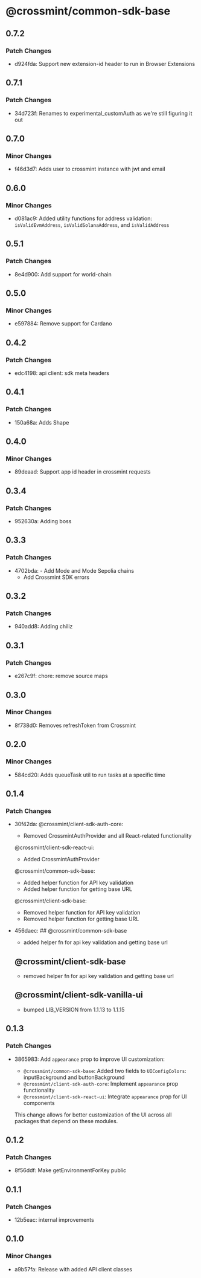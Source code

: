 # @crossmint/common-sdk-base

## 0.7.2

### Patch Changes

- d924fda: Support new extension-id header to run in Browser Extensions

## 0.7.1

### Patch Changes

- 34d723f: Renames to experimental_customAuth as we're still figuring it out

## 0.7.0

### Minor Changes

- f46d3d7: Adds user to crossmint instance with jwt and email

## 0.6.0

### Minor Changes

- d081ac9: Added utility functions for address validation: `isValidEvmAddress`, `isValidSolanaAddress`, and `isValidAddress`

## 0.5.1

### Patch Changes

- 8e4d900: Add support for world-chain

## 0.5.0

### Minor Changes

- e597884: Remove support for Cardano

## 0.4.2

### Patch Changes

- edc4198: api client: sdk meta headers

## 0.4.1

### Patch Changes

- 150a68a: Adds Shape

## 0.4.0

### Minor Changes

- 89deaad: Support app id header in crossmint requests

## 0.3.4

### Patch Changes

- 952630a: Adding boss

## 0.3.3

### Patch Changes

- 4702bda: - Add Mode and Mode Sepolia chains
  - Add Crossmint SDK errors

## 0.3.2

### Patch Changes

- 940add8: Adding chiliz

## 0.3.1

### Patch Changes

- e267c9f: chore: remove source maps

## 0.3.0

### Minor Changes

- 8f738d0: Removes refreshToken from Crossmint

## 0.2.0

### Minor Changes

- 584cd20: Adds queueTask util to run tasks at a specific time

## 0.1.4

### Patch Changes

- 30f42da: @crossmint/client-sdk-auth-core:

  - Removed CrossmintAuthProvider and all React-related functionality

  @crossmint/client-sdk-react-ui:

  - Added CrossmintAuthProvider

  @crossmint/common-sdk-base:

  - Added helper function for API key validation
  - Added helper function for getting base URL

  @crossmint/client-sdk-base:

  - Removed helper function for API key validation
  - Removed helper function for getting base URL

- 456daec: ## @crossmint/common-sdk-base

  - added helper fn for api key validation and getting base url

  ## @crossmint/client-sdk-base

  - removed helper fn for api key validation and getting base url

  ## @crossmint/client-sdk-vanilla-ui

  - bumped LIB_VERSION from 1.1.13 to 1.1.15

## 0.1.3

### Patch Changes

- 3865983: Add `appearance` prop to improve UI customization:

  - `@crossmint/common-sdk-base`: Added two fields to `UIConfigColors`: inputBackground and buttonBackground
  - `@crossmint/client-sdk-auth-core`: Implement `appearance` prop functionality
  - `@crossmint/client-sdk-react-ui`: Integrate `appearance` prop for UI components

  This change allows for better customization of the UI across all packages that depend on these modules.

## 0.1.2

### Patch Changes

- 8f56ddf: Make getEnvironmentForKey public

## 0.1.1

### Patch Changes

- 12b5eac: internal improvements

## 0.1.0

### Minor Changes

- a9b57fa: Release with added API client classes

